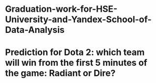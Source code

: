 # Graduation-work-for-HSE-University-and-Yandex-School-of-Data-Analysis 
# Prediction for Dota 2: which team will win from the first 5 minutes of the game: Radiant or Dire? 
